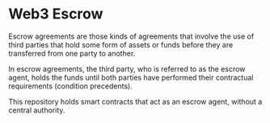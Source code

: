 # Web3 Escrow

Escrow agreements are those kinds of agreements that involve the use of third parties that hold some form of assets or funds before they are transferred from one party to another. 

In escrow agreements, the third party, who is referred to as the escrow agent, holds the funds until both parties have performed their contractual requirements (condition precedents). 

This repository holds smart contracts that act as an escrow agent, without a central authority.